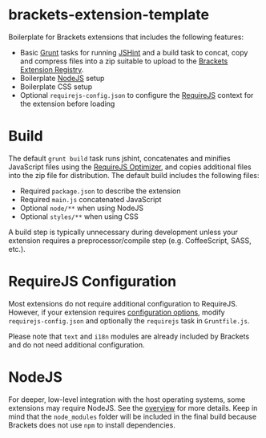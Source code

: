 brackets-extension-template
===========================

Boilerplate for Brackets extensions that includes the following features:

* Basic [Grunt](http://gruntjs.com) tasks for running [JSHint](http://jshint.com)
and a build task to concat, copy and compress files into a zip suitable to upload
to the [Brackets Extension Registry](https://brackets-registry.aboutweb.com).
* Boilerplate [NodeJS](http://nodejs.org) setup
* Boilerplate CSS setup
* Optional `requirejs-config.json` to configure the [RequireJS](http://requirejs.org)
context for the extension before loading

# Build
The default `grunt build` task runs jshint, concatenates and minifies
JavaScript files using the [RequireJS Optimizer](http://requirejs.org/docs/optimization.html),
and copies additional files into the zip file for distribution. The default
build includes the following files:

* Required `package.json` to describe the extension
* Required `main.js` concatenated JavaScript
* Optional `node/**` when using NodeJS
* Optional `styles/**` when using CSS

A build step is typically unnecessary during development unless your extension
requires a preprocessor/compile step (e.g. CoffeeScript, SASS, etc.).

# RequireJS Configuration
Most extensions do not require additional configuration to RequireJS. However,
if your extension requires [configuration options](http://requirejs.org/docs/api.html#config),
modify `requirejs-config.json` and optionally the `requirejs` task in
`Gruntfile.js`.

Please note that `text` and `i18n` modules are already included by Brackets and
do not need additional configuration.

# NodeJS
For deeper, low-level integration with the host operating systems, some
extensions may require NodeJS. See the [overview](https://github.com/adobe/brackets/wiki/Brackets-Node-Process:-Overview-for-Developers)
for more details. Keep in mind that the `node_modules` folder will be included
in the final build because Brackets does not use `npm` to install dependencies.